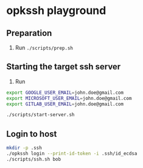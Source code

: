 # opkssh playground

## Preparation

1. Run `./scripts/prep.sh`

## Starting the target ssh server

1. Run 

```bash
export GOOGLE_USER_EMAIL=john.doe@gmail.com
export MICROSOFT_USER_EMAIL=john.doe@gmail.com
export GITLAB_USER_EMAIL=john.doe@gmail.com

./scripts/start-server.sh
```

## Login to host

```bash
mkdir -p .ssh
./opkssh login --print-id-token -i .ssh/id_ecdsa
./scripts/ssh.sh bob
```